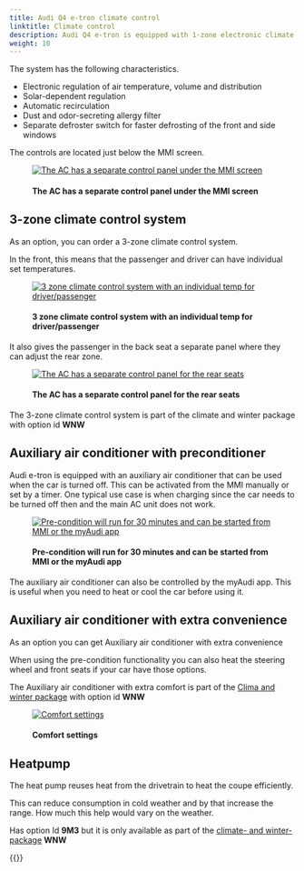 ```yaml
---
title: Audi Q4 e-tron climate control
linktitle: Climate control
description: Audi Q4 e-tron is equipped with 1-zone electronic climate control as standard.
weight: 10
---
```

<!-- markdownlint-disable MD033 -->
The system has the following characteristics.

- Electronic regulation of air temperature, volume and distribution
- Solar-dependent regulation
- Automatic recirculation
- Dust and odor-secreting allergy filter
- Separate defroster switch for faster defrosting of the front and side windows

The controls are located just below the MMI screen.

<figure>
    <a href="https://media.electrichasgoneaudi.net/multimedia/models/q4-e-tron/technology/climatecontrol/ac1zonecontrol.jpg">
        <img src="https://media.electrichasgoneaudi.net/multimedia/models/q4-e-tron/technology/climatecontrol/ac1zonecontrols.jpg"
        class="img-fluid" alt="The AC has a separate control panel under the MMI screen" title="The AC has a separate control panel under the MMI screen">
    </a>
    <figcaption><h4>The AC has a separate control panel under the MMI screen</h4></figcaption>
</figure>

## 3-zone climate control system

As an option, you can order a 3-zone climate control system.

In the front, this means that the passenger and driver can have individual set temperatures.

<figure>
    <a href="https://media.electrichasgoneaudi.net/multimedia/models/q4-e-tron/technology/climatecontrol/ac3zonecontrol.jpg">
        <img src="https://media.electrichasgoneaudi.net/multimedia/models/q4-e-tron/technology/climatecontrol/ac3zonecontrols.jpg"
        class="img-fluid" alt="3 zone climate control system with an individual temp for driver/passenger" title="3 zone climate control system with an individual temp for driver/passenger">
    </a>
    <figcaption><h4>3 zone climate control system with an individual temp for driver/passenger</h4></figcaption>
</figure>

It also gives the passenger in the back seat a separate panel where they can adjust the rear zone.

<figure>
    <a href="https://media.electrichasgoneaudi.net/multimedia/models/q4-e-tron/technology/climatecontrol/rearaccontrol.jpg">
        <img src="https://media.electrichasgoneaudi.net/multimedia/models/q4-e-tron/technology/climatecontrol/rearaccontrols.jpg"
        class="img-fluid" alt="The AC has a separate control panel for the rear seats" title="The AC has a separate control panel for the rear seats">
    </a>
    <figcaption><h4>The AC has a separate control panel for the rear seats</h4></figcaption>
</figure>

The 3-zone climate control system is part of the climate and winter package with option id **WNW**

## Auxiliary air conditioner with preconditioner

Audi e-tron is equipped with an auxiliary air conditioner that can be used when the car is turned off. This can be activated
from the MMI manually or set by a timer. One typical use case is when charging since the car needs to be turned off then and the main AC unit does not work.

<figure>
    <a href="https://media.electrichasgoneaudi.net/multimedia/models/q4-e-tron/technology/climatecontrol/precondition.jpg">
        <img src="https://media.electrichasgoneaudi.net/multimedia/models/q4-e-tron/technology/climatecontrol/preconditions.jpg"
        class="img-fluid" alt="Pre-condition will run for 30 minutes and can be started from MMI or the myAudi app" title="Pre-condition will run for 30 minutes and can be started from MMI or the myAudi app">
    </a>
    <figcaption><h4>Pre-condition will run for 30 minutes and can be started from MMI or the myAudi app</h4></figcaption>
</figure>

The auxiliary air conditioner can also be controlled by the myAudi app. This is useful when you need to heat or cool the car before using it.

## Auxiliary air conditioner with extra convenience

As an option you can get Auxiliary air conditioner with extra convenience

When using the pre-condition functionality you can also heat the steering wheel and front seats if your car have those options.

The Auxiliary air conditioner with extra comfort is part of the [Clima and winter package](/models/q4-e-tron/optionguide/list/#equipment-packages) with option id **WNW**

<figure>
    <a href="https://media.electrichasgoneaudi.net/multimedia/models/q4-e-tron/technology/climatecontrol/conviencesettings.jpg">
        <img src="https://media.electrichasgoneaudi.net/multimedia/models/q4-e-tron/technology/climatecontrol/conviencesettings.jpg"
        class="img-fluid" alt="Comfort settings" title="Comfort settings">
    </a>
    <figcaption><h4>Comfort settings</h4></figcaption>
</figure>

## Heatpump

The heat pump reuses heat from the drivetrain to heat the coupe efficiently.

This can reduce consumption in cold weather and by that increase the range. How much this help would vary on the weather.

Has option Id **9M3** but it is only available as part of the [climate- and winter-package](/models/q4-e-tron/optionguide/list/#equipment-packages) **WNW**

{{<children description="true" />}}
